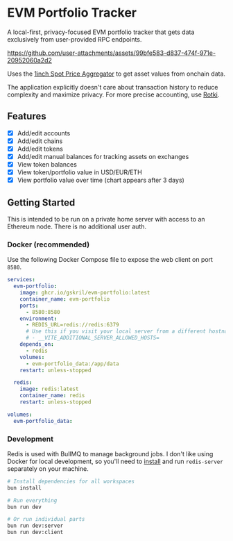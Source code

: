 # EVM Portfolio Tracker

A local-first, privacy-focused EVM portfolio tracker that gets data exclusively from user-provided RPC endpoints.

https://github.com/user-attachments/assets/99bfe583-d837-474f-971e-20952060a2d2

Uses the [1inch Spot Price Aggregator](https://portal.1inch.dev/documentation/contracts/spot-price-aggregator/introduction) to get asset values from onchain data.

The application explicitly doesn't care about transaction history to reduce complexity and maximize privacy. For more precise accounting, use [Rotki](https://rotki.com/).

## Features

- [x] Add/edit accounts
- [x] Add/edit chains
- [x] Add/edit tokens
- [x] Add/edit manual balances for tracking assets on exchanges
- [x] View token balances
- [x] View token/portfolio value in USD/EUR/ETH
- [x] View portfolio value over time (chart appears after 3 days)

## Getting Started

This is intended to be run on a private home server with access to an Ethereum node. There is no additional user auth.

### Docker (recommended)

Use the following Docker Compose file to expose the web client on port `8580`.

```yml
services:
  evm-portfolio:
    image: ghcr.io/gskril/evm-portfolio:latest
    container_name: evm-portfolio
    ports:
      - 8580:8580
    environment:
      - REDIS_URL=redis://redis:6379
      # Use this if you visit your local server from a different hostname
      # - __VITE_ADDITIONAL_SERVER_ALLOWED_HOSTS=
    depends_on:
      - redis
    volumes:
      - evm-portfolio_data:/app/data
    restart: unless-stopped

  redis:
    image: redis:latest
    container_name: redis
    restart: unless-stopped

volumes:
  evm-portfolio_data:
```

### Development

Redis is used with BullMQ to manage background jobs. I don't like using Docker for local development, so you'll need to [install](https://redis.io/docs/latest/operate/oss_and_stack/install/install-stack/) and run `redis-server` separately on your machine.

```bash
# Install dependencies for all workspaces
bun install
```

```bash
# Run everything
bun run dev

# Or run individual parts
bun run dev:server
bun run dev:client
```

